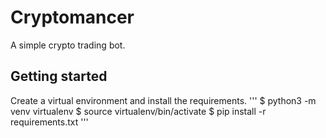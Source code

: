 # Cryptomancer
A simple crypto trading bot.

## Getting started
Create a virtual environment and install the requirements.
'''
$ python3 -m venv virtualenv
$ source virtualenv/bin/activate
$ pip install -r requirements.txt
'''
